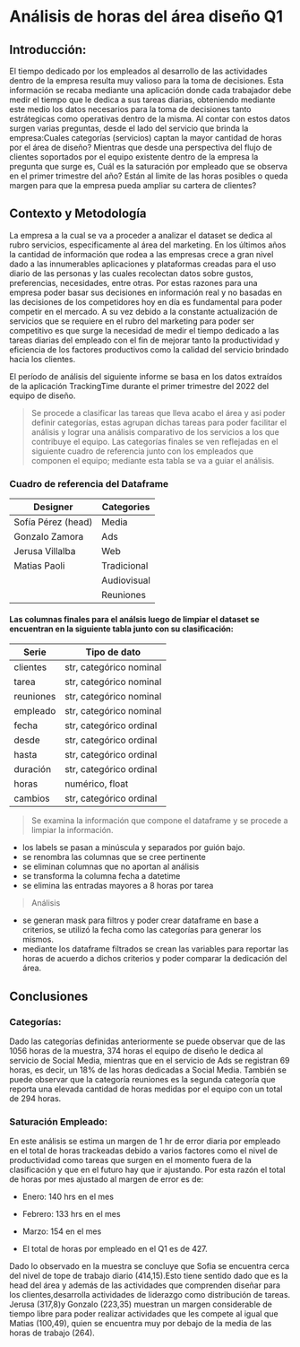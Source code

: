 # Análisis de horas del área diseño Q1

## Introducción:

El tiempo dedicado por los empleados al desarrollo de las actividades dentro de la empresa resulta muy valioso para la toma de decisiones. 
Esta información se recaba mediante una aplicación donde cada trabajador debe medir el tiempo que le dedica a sus tareas diarias,
obteniendo mediante este medio los datos necesarios para la toma de decisiones tanto estrátegicas como operativas dentro de la misma. 
Al contar con estos datos surgen varias preguntas, 
desde el lado del servicio que brinda la empresa:Cuales categorías (servicios) captan la mayor cantidad de horas por el área de diseño? 
Mientras que desde una perspectiva del flujo de clientes soportados por el equipo existente dentro de la empresa la pregunta que surge es, 
Cuál es la saturación por empleado que se observa en el primer trimestre del año? 
Están al limite de las horas posibles o queda margen para que la empresa pueda ampliar su cartera de clientes?


## Contexto y Metodología

La empresa a la cual se va a proceder a analizar el dataset se dedica al rubro servicios, especificamente al área del marketing.
En los últimos años la cantidad de información que rodea a las empresas crece a gran nivel dado a las innumerables aplicaciones
y plataformas creadas para el uso diario de las personas y las cuales recolectan datos sobre gustos, preferencias, necesidades, entre otras.
Por estas razones para una empresa poder basar sus decisiones en información real y no basadas en las decisiones de los competidores hoy en día es fundamental
para poder competir en el mercado. 
A su vez debido a la constante actualización de servicios que se requiere en el rubro del marketing para poder ser competitivo es que surge la necesidad
de medir el tiempo dedicado a las tareas diarias del empleado con el fin de mejorar tanto la productividad y eficiencia de los factores productivos
como la calidad del servicio brindado hacia los clientes.

El período de análisis del siguiente informe se basa en los datos extraídos de la aplicación TrackingTime durante el primer trimestre del 2022 del equipo de diseño. 
> Se procede a clasificar las tareas que lleva acabo el área y asi poder definir categorías, estas agrupan dichas tareas para poder facilitar el análisis y lograr
una análisis comparativo de los servicios a los que contribuye el equipo. Las categorías finales se ven reflejadas en el siguiente cuadro de referencia junto 
con los empleados que componen el equipo; mediante esta tabla se va a guiar el análisis.

### Cuadro de referencia del Dataframe

| Designer           | Categories  |
|--------------------|-------------|
| Sofía Pérez (head) | Media       |
| Gonzalo Zamora     | Ads         |
| Jerusa Villalba    | Web         |
| Matias Paoli       | Tradicional |
|                    | Audiovisual |
|                    | Reuniones   |



#### Las columnas finales para el análsis luego de limpiar el dataset se encuentran en la siguiente tabla junto con su clasificación:

| Serie     | Tipo de dato            |
|-----------|-------------------------|
| clientes  | str, categórico nominal |
| tarea     | str, categórico nominal |
| reuniones | str, categórico nominal |
| empleado  | str, categórico nominal |
| fecha     | str, categórico ordinal |
| desde     | str, categórico ordinal |
| hasta     | str, categórico ordinal |
| duración  | str, categórico ordinal |
| horas     | numérico, float         |
| cambios   | str, categórico ordinal |

> Se examina la información que compone el dataframe y 
se procede a limpiar la información.
* los labels se pasan a minúscula y separados por guión bajo.
* se renombra las columnas que se cree pertinente
* se eliminan columnas que no aportan al análisis
* se transforma la columna fecha a datetime
* se elimina las entradas mayores a 8 horas por tarea

> Análisis
* se generan mask para filtros y poder crear dataframe en base a criterios, se utilizó la fecha como las categorías para generar los mismos.
* mediante los dataframe filtrados se crean las variables para reportar las horas de acuerdo a dichos criterios y poder comparar la dedicación del área.


## Conclusiones


### Categorías:

Dado las categorías definidas anteriormente se puede observar que de las 1056 horas de la muestra,
374 horas el equipo de diseño le dedica al servicio de Social Media, 
mientras que en el servicio de Ads se registran 69 horas, es decir, un 18% de las horas dedicadas a Social Media. 
También se puede observar que la categoría reuniones es la segunda categoría que reporta una elevada cantidad de horas medidas
por el equipo con un total de 294 horas.


### Saturación Empleado:

En este análisis se estima un margen de 1 hr de error diaria por empleado en el total de horas trackeadas debido a varios factores
como el nivel de productividad como tareas que surgen en el momento fuera de la clasificación y que en el futuro hay que ir ajustando.
Por esta razón el total de horas por mes ajustado al margen de error es de:

* Enero: 140 hrs en el mes
* Febrero: 133 hrs en el mes
* Marzo: 154 en el mes

* El total de horas por empleado en el Q1 es de 427. 

Dado lo observado en la muestra se concluye que Sofia se encuentra cerca del nivel de tope de trabajo diario (414,15).Esto tiene sentido dado
que es la head del área y además de las actividades que comprenden diseñar para los clientes,desarrolla actividades de liderazgo 
como distribución de tareas. 
Jerusa (317,8)y Gonzalo (223,35) muestran un margen considerable de tiempo libre para poder realizar actividades que les compete al igual que Matias (100,49),
quien se encuentra muy por debajo de la media de las horas de trabajo (264).
